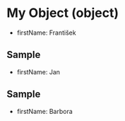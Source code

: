 # My Object (object)

- firstName: František

## Sample

- firstName: Jan

## Sample

- firstName: Barbora
